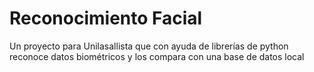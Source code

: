 # Reconocimiento Facial
Un proyecto para Unilasallista que con ayuda de librerías de python reconoce datos biométricos y los compara con una base de datos local
